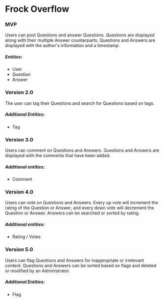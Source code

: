 # Frock Overflow### MVPUsers can post Questions and answer Questions. Questions are displayed along with their multiple Answer counterparts. Questions and Answers are displayed with the author's information and a timestamp.##### Entities:* User* Question* Answer### Version 2.0The user can tag their Questions and search for Questions based on tags.##### Additional Entities:* Tag### Version 3.0Users can comment on Questions and Answers. Questions and Answers are displayed with the comments that have been added.##### Additional entities:* Comment### Version 4.0Users can vote on Questions and Answers. Every up vote will increment the rating of the Question or Answer, and every down vote will decrement the Question or Answer.Answers can be searched or sorted by rating.##### Additional entities:* Rating / Votes### Version 5.0Users can flag Questions and Answers for inappropriate or irrelevant content.Questions and Answers can be sorted based on flags and deleted or modified by an Administrator.##### Additional Entities:* Flag